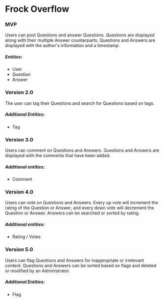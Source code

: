 # Frock Overflow### MVPUsers can post Questions and answer Questions. Questions are displayed along with their multiple Answer counterparts. Questions and Answers are displayed with the author's information and a timestamp.##### Entities:* User* Question* Answer### Version 2.0The user can tag their Questions and search for Questions based on tags.##### Additional Entities:* Tag### Version 3.0Users can comment on Questions and Answers. Questions and Answers are displayed with the comments that have been added.##### Additional entities:* Comment### Version 4.0Users can vote on Questions and Answers. Every up vote will increment the rating of the Question or Answer, and every down vote will decrement the Question or Answer.Answers can be searched or sorted by rating.##### Additional entities:* Rating / Votes### Version 5.0Users can flag Questions and Answers for inappropriate or irrelevant content.Questions and Answers can be sorted based on flags and deleted or modified by an Administrator.##### Additional Entities:* Flag